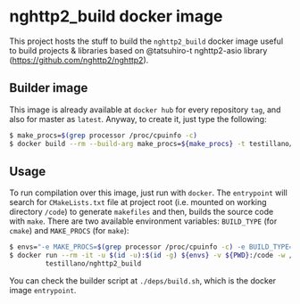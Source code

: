 # nghttp2_build docker image

This project hosts the stuff to build the `nghttp2_build` docker image useful to build projects & libraries based on @tatsuhiro-t nghttp2-asio library (https://github.com/nghttp2/nghttp2).

## Builder image

This image is already available at `docker hub` for every repository `tag`, and also for master as `latest`. Anyway, to create it, just type the following:

```bash
$ make_procs=$(grep processor /proc/cpuinfo -c)
$ docker build --rm --build-arg make_procs=${make_procs} -t testillano/nghttp2_build .
```

## Usage

To run compilation over this image, just run with `docker`. The `entrypoint` will search for `CMakeLists.txt` file at project root (i.e. mounted on working directory `/code`) to generate `makefiles` and then, builds the source code with `make`. There are two available environment variables: `BUILD_TYPE` (for `cmake`) and `MAKE_PROCS` (for `make`):

```bash
$ envs="-e MAKE_PROCS=$(grep processor /proc/cpuinfo -c) -e BUILD_TYPE=Release"
$ docker run --rm -it -u $(id -u):$(id -g) ${envs} -v ${PWD}:/code -w /code \
         testillano/nghttp2_build
```

You can check the builder script at `./deps/build.sh`, which is the docker image `entrypoint`.

